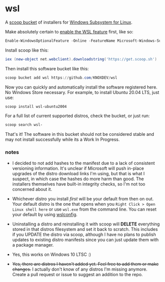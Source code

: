 # wsl

A [scoop bucket](https://scoop.sh/) of installers for [Windows Subsystem for Linux](https://docs.microsoft.com/en-us/windows/wsl/about).

Make absolutely certain to [enable the WSL feature](https://docs.microsoft.com/en-us/windows/wsl/install-win10) first, like so:
```powershell
Enable-WindowsOptionalFeature -Online -FeatureName Microsoft-Windows-Subsystem-Linux
```

Install scoop like this:
```powershell
iex (new-object net.webclient).downloadstring('https://get.scoop.sh')
```

Then install this software bucket like this:
```powershell
scoop bucket add wsl https://github.com/KNOXDEV/wsl
```

Now you can quickly and automatically install the software registered here. No Windows Store necessary.
For example, to install Ubuntu 20.04 LTS, just use:
```powershell
scoop install wsl-ubuntu2004
```
For a full list of current supported distros, check the bucket, or just run:
```powershell
scoop search wsl-
```

That's it! The software in this bucket should not be considered stable and may not install successfully while its a Work In Progress.

### notes

* I decided to not add hashes to the manifest due to a lack of consistent versioning information. It's unclear if Microsoft will push in-place upgrades of the distro download links I'm using, but that is what I suspect, in which case the hashes do more harm than good. The installers themselves have built-in integrity checks, so I'm not too concerned about it.

* Whichever distro you install *first* will be your default from then on out. Your default distro is the one that opens when you `Right Click > Open Linux shell here` or use `wsl.exe` from the command line. You can reset your default by using [wslconfig](https://docs.microsoft.com/en-us/windows/wsl/wsl-config#managing-multiple-linux-distributions).

* Uninstalling a distro and reinstalling it with scoop will **DELETE** everything stored in that distros filesystem and set it back to scratch. This includes if you UPDATE the distro via scoop, although I have no plans to publish updates to existing distro manifests since you can just update them with a package manager.

* Yes, this works on Windows 10 LTSC :)

* ~~Yes, there are distros I haven't added yet. Feel free to add them or make changes.~~ I actually don't know of any distros I'm missing anymore. Create a pull request or issue to suggest an addition to the repo.
